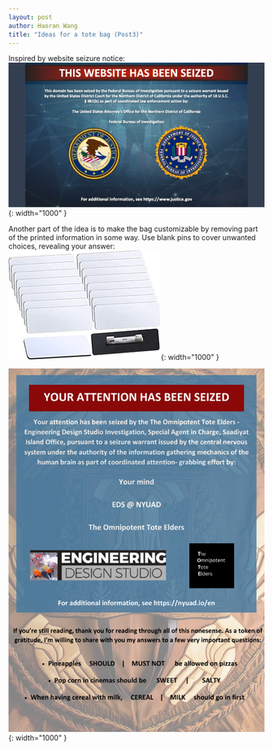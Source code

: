 ```yaml
---
layout: post
author: Haoran Wang
title: "Ideas for a tote bag (Post3)"
---
```

Inspired by website seizure notice:
![Image of website seizure](/assets/images/Manus_et_Machina_course_images/25-03-22-tote3/notice_of_seizurepng.jpg ){: width="1000" }

Another part of the idea is to make the bag customizable by removing part of the printed information in some way. Use blank pins to cover unwanted choices, revealing your answer:
![Image of blank pin](/assets/images/Manus_et_Machina_course_images/25-03-22-tote3/pin.jpg ){: width="1000" }

![Image of idea](/assets/images/Manus_et_Machina_course_images/25-03-22-tote3/idea.png ){: width="1000" }